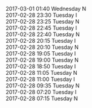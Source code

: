 2017-03-01 01:40 Wednesday  N  
2017-02-28 23:30 Tuesday  I  
2017-02-28 23:25 Tuesday  N  
2017-02-28 22:45 Tuesday  I  
2017-02-28 22:40 Tuesday  N  
2017-02-28 20:15 Tuesday  I  
2017-02-28 20:10 Tuesday  N  
2017-02-28 19:05 Tuesday  I  
2017-02-28 19:00 Tuesday  N  
2017-02-28 18:50 Tuesday  I  
2017-02-28 11:05 Tuesday  N  
2017-02-28 11:00 Tuesday  I  
2017-02-28 09:35 Tuesday  N  
2017-02-28 07:20 Tuesday  I  
2017-02-28 07:15 Tuesday  N  
